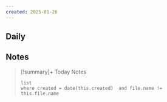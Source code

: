 ```yaml
---
created: 2025-01-26
---
```


## Daily


## Notes

> [!summary]+ Today Notes
> ```dataview
> list
> where created = date(this.created)  and file.name != this.file.name
> ```